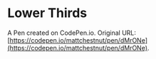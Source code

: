 # Lower Thirds

A Pen created on CodePen.io. Original URL: [https://codepen.io/mattchestnut/pen/dMrONe](https://codepen.io/mattchestnut/pen/dMrONe).

